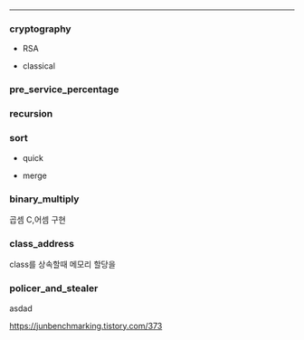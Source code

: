 #
-----------------------------------
### cryptography

+ RSA

+ classical

### pre_service_percentage



### recursion

### sort

+ quick

+ merge

### binary_multiply

곱셈 C,어셈 구현

### class_address

class를 상속할때 메모리 할당을 

### policer_and_stealer

asdad

https://junbenchmarking.tistory.com/373
